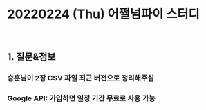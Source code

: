 # 20220224 (Thu) 어쩔넘파이 스터디

<br>

## 1. 질문&정보

### 승훈님이 2장 CSV 파일 최근 버전으로 정리해주심

### Google API: 가입하면 일정 기간 무료로 사용 가능

